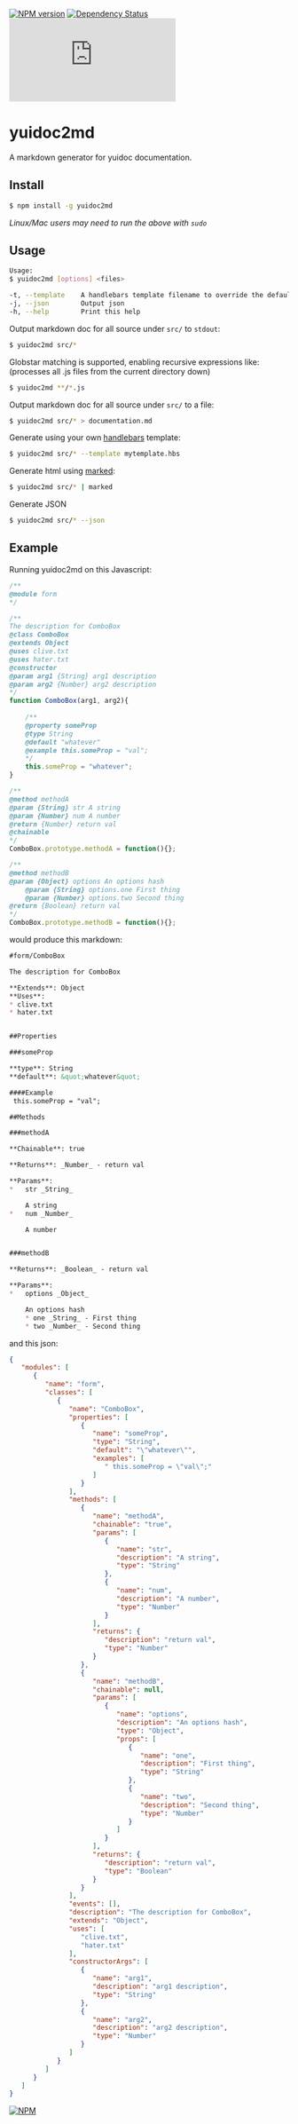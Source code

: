 [![NPM version](https://badge.fury.io/js/yuidoc2md.png)](http://badge.fury.io/js/yuidoc2md)
[![Dependency Status](https://david-dm.org/75lb/yuidoc2md.png)](https://david-dm.org/75lb/yuidoc2md)
![Analytics](https://ga-beacon.appspot.com/UA-27725889-14/yuidoc2md/README.md?pixel)

yuidoc2md
=========
A markdown generator for yuidoc documentation. 

Install
-------
```sh
$ npm install -g yuidoc2md
```

*Linux/Mac users may need to run the above with `sudo`*


Usage
-----
```sh
Usage:
$ yuidoc2md [options] <files>

-t, --template    A handlebars template filename to override the default
-j, --json        Output json
-h, --help        Print this help
```

Output markdown doc for all source under `src/` to `stdout`:
```sh
$ yuidoc2md src/*
```

Globstar matching is supported, enabling recursive expressions like: (processes all .js files from the current directory down)
```sh
$ yuidoc2md **/*.js
```

Output markdown doc for all source under `src/` to a file:
```sh
$ yuidoc2md src/* > documentation.md
```

Generate using your own [handlebars](http://handlebarsjs.com) template:
```sh
$ yuidoc2md src/* --template mytemplate.hbs
```

Generate html using [marked](https://github.com/chjj/marked):
```sh
$ yuidoc2md src/* | marked
```

Generate JSON
```sh
$ yuidoc2md src/* --json
```

Example
-------
Running yuidoc2md on this Javascript: 

```js
/**
@module form
*/

/**
The description for ComboBox
@class ComboBox
@extends Object
@uses clive.txt
@uses hater.txt
@constructor
@param arg1 {String} arg1 description
@param arg2 {Number} arg2 description
*/
function ComboBox(arg1, arg2){
    
    /**
    @property someProp
    @type String
    @default "whatever"
    @example this.someProp = "val";
    */
    this.someProp = "whatever";
}

/**
@method methodA
@param {String} str A string
@param {Number} num A number
@return {Number} return val
@chainable
*/
ComboBox.prototype.methodA = function(){};

/**
@method methodB
@param {Object} options An options hash
    @param {String} options.one First thing
    @param {Number} options.two Second thing
@return {Boolean} return val
*/
ComboBox.prototype.methodB = function(){};
```

would produce this markdown:

```md
#form/ComboBox

The description for ComboBox

**Extends**: Object  
**Uses**: 
* clive.txt
* hater.txt


##Properties

###someProp

**type**: String  
**default**: &quot;whatever&quot;

####Example
 this.someProp = "val";

##Methods

###methodA

**Chainable**: true

**Returns**: _Number_ - return val

**Params**:  
*   str _String_

    A string
*   num _Number_

    A number


###methodB

**Returns**: _Boolean_ - return val

**Params**:  
*   options _Object_

    An options hash
    * one _String_ - First thing
    * two _Number_ - Second thing
```

and this json:

```json
{
   "modules": [
      {
         "name": "form",
         "classes": [
            {
               "name": "ComboBox",
               "properties": [
                  {
                     "name": "someProp",
                     "type": "String",
                     "default": "\"whatever\"",
                     "examples": [
                        " this.someProp = \"val\";"
                     ]
                  }
               ],
               "methods": [
                  {
                     "name": "methodA",
                     "chainable": "true",
                     "params": [
                        {
                           "name": "str",
                           "description": "A string",
                           "type": "String"
                        },
                        {
                           "name": "num",
                           "description": "A number",
                           "type": "Number"
                        }
                     ],
                     "returns": {
                        "description": "return val",
                        "type": "Number"
                     }
                  },
                  {
                     "name": "methodB",
                     "chainable": null,
                     "params": [
                        {
                           "name": "options",
                           "description": "An options hash",
                           "type": "Object",
                           "props": [
                              {
                                 "name": "one",
                                 "description": "First thing",
                                 "type": "String"
                              },
                              {
                                 "name": "two",
                                 "description": "Second thing",
                                 "type": "Number"
                              }
                           ]
                        }
                     ],
                     "returns": {
                        "description": "return val",
                        "type": "Boolean"
                     }
                  }
               ],
               "events": [],
               "description": "The description for ComboBox",
               "extends": "Object",
               "uses": [
                  "clive.txt",
                  "hater.txt"
               ],
               "constructorArgs": [
                  {
                     "name": "arg1",
                     "description": "arg1 description",
                     "type": "String"
                  },
                  {
                     "name": "arg2",
                     "description": "arg2 description",
                     "type": "Number"
                  }
               ]
            }
         ]
      }
   ]
}
```


[![NPM](https://nodei.co/npm-dl/yuidoc2md.png?months=3)](https://nodei.co/npm/yuidoc2md/)
